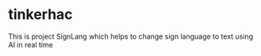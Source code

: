 # tinkerhac
This is project SignLang which helps to change sign language to text using AI in real time
